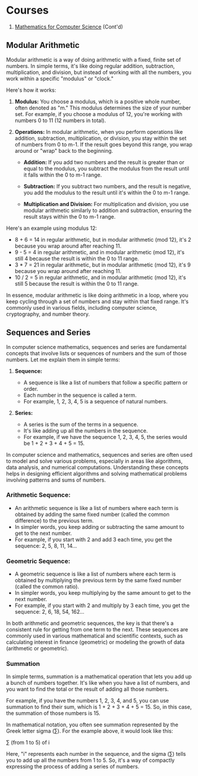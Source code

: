 # Courses
1. [Mathematics for Computer Science](https://www.coursera.org/learn/mathematics-for-computer-science/) (Cont'd)

## Modular Arithmetic
Modular arithmetic is a way of doing arithmetic with a fixed, finite set of numbers. In simple terms, it's like doing regular addition, subtraction, multiplication, and division, but instead of working with all the numbers, you work within a specific "modulus" or "clock."

Here's how it works:

1. **Modulus:** You choose a modulus, which is a positive whole number, often denoted as "m." This modulus determines the size of your number set. For example, if you choose a modulus of 12, you're working with numbers 0 to 11 (12 numbers in total).

2. **Operations:** In modular arithmetic, when you perform operations like addition, subtraction, multiplication, or division, you stay within the set of numbers from 0 to m-1. If the result goes beyond this range, you wrap around or "wrap" back to the beginning. 

   - **Addition:** If you add two numbers and the result is greater than or equal to the modulus, you subtract the modulus from the result until it falls within the 0 to m-1 range.
   
   - **Subtraction:** If you subtract two numbers, and the result is negative, you add the modulus to the result until it's within the 0 to m-1 range.

   - **Multiplication and Division:** For multiplication and division, you use modular arithmetic similarly to addition and subtraction, ensuring the result stays within the 0 to m-1 range.

Here's an example using modulus 12:

- 8 + 6 = 14 in regular arithmetic, but in modular arithmetic (mod 12), it's 2 because you wrap around after reaching 11.
- 9 - 5 = 4 in regular arithmetic, and in modular arithmetic (mod 12), it's still 4 because the result is within the 0 to 11 range.
- 3 * 7 = 21 in regular arithmetic, but in modular arithmetic (mod 12), it's 9 because you wrap around after reaching 11.
- 10 / 2 = 5 in regular arithmetic, and in modular arithmetic (mod 12), it's still 5 because the result is within the 0 to 11 range.

In essence, modular arithmetic is like doing arithmetic in a loop, where you keep cycling through a set of numbers and stay within that fixed range. It's commonly used in various fields, including computer science, cryptography, and number theory.

## Sequences and Series
In computer science mathematics, sequences and series are fundamental concepts that involve lists or sequences of numbers and the sum of those numbers. Let me explain them in simple terms:

1. **Sequence:**
   - A sequence is like a list of numbers that follow a specific pattern or order.
   - Each number in the sequence is called a term.
   - For example, 1, 2, 3, 4, 5 is a sequence of natural numbers.

2. **Series:**
   - A series is the sum of the terms in a sequence.
   - It's like adding up all the numbers in the sequence.
   - For example, if we have the sequence 1, 2, 3, 4, 5, the series would be 1 + 2 + 3 + 4 + 5 = 15.

In computer science and mathematics, sequences and series are often used to model and solve various problems, especially in areas like algorithms, data analysis, and numerical computations. Understanding these concepts helps in designing efficient algorithms and solving mathematical problems involving patterns and sums of numbers.

### Arithmetic Sequence:

- An arithmetic sequence is like a list of numbers where each term is obtained by adding the same fixed number (called the common difference) to the previous term.
- In simpler words, you keep adding or subtracting the same amount to get to the next number.
- For example, if you start with 2 and add 3 each time, you get the sequence: 2, 5, 8, 11, 14...

### Geometric Sequence:

- A geometric sequence is like a list of numbers where each term is obtained by multiplying the previous term by the same fixed number (called the common ratio).
- In simpler words, you keep multiplying by the same amount to get to the next number.
- For example, if you start with 2 and multiply by 3 each time, you get the sequence: 2, 6, 18, 54, 162...

In both arithmetic and geometric sequences, the key is that there's a consistent rule for getting from one term to the next. These sequences are commonly used in various mathematical and scientific contexts, such as calculating interest in finance (geometric) or modeling the growth of data (arithmetic or geometric).

### Summation
In simple terms, summation is a mathematical operation that lets you add up a bunch of numbers together. It's like when you have a list of numbers, and you want to find the total or the result of adding all those numbers. 

For example, if you have the numbers 1, 2, 3, 4, and 5, you can use summation to find their sum, which is 1 + 2 + 3 + 4 + 5 = 15. So, in this case, the summation of those numbers is 15.

In mathematical notation, you often see summation represented by the Greek letter sigma (∑). For the example above, it would look like this:

∑ (from 1 to 5) of i

Here, "i" represents each number in the sequence, and the sigma (∑) tells you to add up all the numbers from 1 to 5. So, it's a way of compactly expressing the process of adding a series of numbers.

